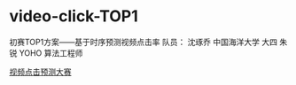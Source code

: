 # video-click-TOP1
初赛TOP1方案——基于时序预测视频点击率
队员：  沈琢乔 中国海洋大学 大四
        朱锐   YOHO   算法工程师

[视频点击预测大赛](https://www.turingtopia.com/competitionnew/detail/e4880352b6ef4f9f8f28e8f98498dbc4/dataset)
